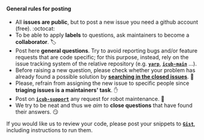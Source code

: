 
#### General rules for posting

- All **issues are public**, but to post a new issue you need a github account (free). :octocat:
- To be able to apply **labels** to questions, ask maintainers to become a **collaborator**. 🏷
- Post here **general questions**. Try to avoid reporting bugs and/or feature requests that are code specific; for this purpose, instead, rely on the issue tracking system of the relative repository \(e.g. [**`yarp`**](https://github.com/robotology/yarp), [**`icub-main`**](https://github.com/robotology/icub-main) ...).
- Before raising a new question, please check whether your problem has already found a possible solution by [**searching in the closed issues**](https://github.com/robotology/QA/issues?q=is%3Aissue+is%3Aclosed). :eyes:
- Please, refrain from assigning the new issue to specific people since **triaging issues is a maintainers' task**. :hand:
- Post on [**`icub-support`**](https://github.com/robotology/icub-support) any request for robot maintenance. :nut_and_bolt:
- We try to be neat and thus we _aim_ to **close questions** that have found their answers. :smirk:

If you would like us to review your code, please post your snippets to [**`Gist`**](https://gist.github.com), including instructions to run them.
